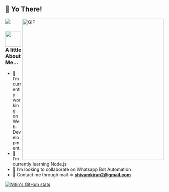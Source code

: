 ## 👋 Yo There!
<img align="right" alt="GIF" height="450px" src="https://i.pinimg.com/236x/1f/17/ad/1f17ad2c6a5b1ba8918b80871aac5f9a.jpg"/>![](https://komarev.com/ghpvc/?username=Nitinkumarsahu)


### <img src="https://media.giphy.com/media/mGcNjsfWAjY5AEZNw6/giphy.gif" width="50">A little About Me...
- 🔭 I’m currently working on Web-Development.
- 🌱 I’m currently learning Node.js
- 👯 I’m looking to collaborate on Whatsapp Bot Automation
- 💬 Contact me through mail => **shivamkiran2@gmail.com** 

[![Nitin's GitHub stats](https://github-readme-stats.vercel.app/api?username=Nitinkumarsahu)](https://github.com/Nitinkumarsahu/github-readme-stats)
